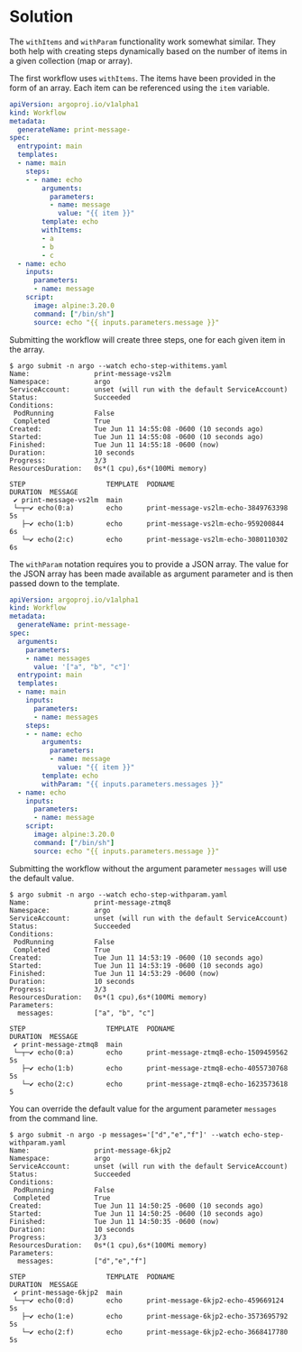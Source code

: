 # Solution

The `withItems` and `withParam` functionality work somewhat similar. They both help with creating steps dynamically based on the number of items in a given collection (map or array).

The first workflow uses `withItems`. The items have been provided in the form of an array. Each item can be referenced using the `item` variable.

```yaml
apiVersion: argoproj.io/v1alpha1
kind: Workflow
metadata:
  generateName: print-message-
spec:
  entrypoint: main
  templates:
  - name: main
    steps:
    - - name: echo
        arguments:
          parameters:
          - name: message
            value: "{{ item }}"
        template: echo
        withItems:
        - a
        - b
        - c
  - name: echo
    inputs:
      parameters:
      - name: message
    script:
      image: alpine:3.20.0
      command: ["/bin/sh"]
      source: echo "{{ inputs.parameters.message }}"
```

Submitting the workflow will create three steps, one for each given item in the array.

```
$ argo submit -n argo --watch echo-step-withitems.yaml
Name:                print-message-vs2lm
Namespace:           argo
ServiceAccount:      unset (will run with the default ServiceAccount)
Status:              Succeeded
Conditions:
 PodRunning          False
 Completed           True
Created:             Tue Jun 11 14:55:08 -0600 (10 seconds ago)
Started:             Tue Jun 11 14:55:08 -0600 (10 seconds ago)
Finished:            Tue Jun 11 14:55:18 -0600 (now)
Duration:            10 seconds
Progress:            3/3
ResourcesDuration:   0s*(1 cpu),6s*(100Mi memory)

STEP                    TEMPLATE  PODNAME                              DURATION  MESSAGE
 ✔ print-message-vs2lm  main
 └─┬─✔ echo(0:a)        echo      print-message-vs2lm-echo-3849763398  5s
   ├─✔ echo(1:b)        echo      print-message-vs2lm-echo-959200844   6s
   └─✔ echo(2:c)        echo      print-message-vs2lm-echo-3080110302  6s
```

The `withParam` notation requires you to provide a JSON array. The value for the JSON array has been made available as argument parameter and is then passed down to the template.

```yaml
apiVersion: argoproj.io/v1alpha1
kind: Workflow
metadata:
  generateName: print-message-
spec:
  arguments:
    parameters:
    - name: messages
      value: '["a", "b", "c"]'
  entrypoint: main
  templates:
  - name: main
    inputs:
      parameters:
      - name: messages
    steps:
    - - name: echo
        arguments:
          parameters:
          - name: message
            value: "{{ item }}"
        template: echo
        withParam: "{{ inputs.parameters.messages }}"
  - name: echo
    inputs:
      parameters:
      - name: message
    script:
      image: alpine:3.20.0
      command: ["/bin/sh"]
      source: echo "{{ inputs.parameters.message }}"
```

Submitting the workflow without the argument parameter `messages` will use the default value.

```
$ argo submit -n argo --watch echo-step-withparam.yaml
Name:                print-message-ztmq8
Namespace:           argo
ServiceAccount:      unset (will run with the default ServiceAccount)
Status:              Succeeded
Conditions:
 PodRunning          False
 Completed           True
Created:             Tue Jun 11 14:53:19 -0600 (10 seconds ago)
Started:             Tue Jun 11 14:53:19 -0600 (10 seconds ago)
Finished:            Tue Jun 11 14:53:29 -0600 (now)
Duration:            10 seconds
Progress:            3/3
ResourcesDuration:   0s*(1 cpu),6s*(100Mi memory)
Parameters:
  messages:          ["a", "b", "c"]

STEP                    TEMPLATE  PODNAME                              DURATION  MESSAGE
 ✔ print-message-ztmq8  main
 └─┬─✔ echo(0:a)        echo      print-message-ztmq8-echo-1509459562  5s
   ├─✔ echo(1:b)        echo      print-message-ztmq8-echo-4055730768  5s
   └─✔ echo(2:c)        echo      print-message-ztmq8-echo-1623573618  5
```

You can override the default value for the argument parameter `messages` from the command line.

```
$ argo submit -n argo -p messages='["d","e","f"]' --watch echo-step-withparam.yaml
Name:                print-message-6kjp2
Namespace:           argo
ServiceAccount:      unset (will run with the default ServiceAccount)
Status:              Succeeded
Conditions:
 PodRunning          False
 Completed           True
Created:             Tue Jun 11 14:50:25 -0600 (10 seconds ago)
Started:             Tue Jun 11 14:50:25 -0600 (10 seconds ago)
Finished:            Tue Jun 11 14:50:35 -0600 (now)
Duration:            10 seconds
Progress:            3/3
ResourcesDuration:   0s*(1 cpu),6s*(100Mi memory)
Parameters:
  messages:          ["d","e","f"]

STEP                    TEMPLATE  PODNAME                              DURATION  MESSAGE
 ✔ print-message-6kjp2  main
 └─┬─✔ echo(0:d)        echo      print-message-6kjp2-echo-459669124   5s
   ├─✔ echo(1:e)        echo      print-message-6kjp2-echo-3573695792  5s
   └─✔ echo(2:f)        echo      print-message-6kjp2-echo-3668417780  5s
